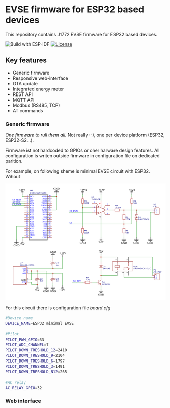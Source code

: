 # EVSE firmware for ESP32 based devices

This repository contains J1772 EVSE firmware for ESP32 based devices.

![Build with ESP-IDF](https://github.com/dzurikmiroslav/esp32-evse/workflows/Build%20with%20ESP-IDF/badge.svg)
[![License](https://img.shields.io/github/license/dzurikmiroslav/esp32-evse.svg)](LICENSE.md)

## Key features

 - Generic firmware
 - Responsive web-interface
 - OTA update
 - Integrated energy meter
 - REST API
 - MQTT API
 - Modbus (RS485, TCP)
 - AT commands

### Generic firmware

_One firmware to rull them all._ Not really :-), one per device platform (ESP32, ESP32-S2...).

Firmware ist not hardcoded to GPIOs or oher harware design features. All configuration is writen outside firmware in configuration file on dedicated parition.

For example, on following sheme is minimal EVSE circuit with ESP32. Wihout 

![Minimal circuit](/images/minimal-circuit.png "Minimal circuit")

For this circuit there is configuration file _board.cfg_

```bash
#Device name
DEVICE_NAME=ESP32 minimal EVSE

#Pilot  
PILOT_PWM_GPIO=33
PILOT_ADC_CHANNEL=7
PILOT_DOWN_TRESHOLD_12=2410
PILOT_DOWN_TRESHOLD_9=2104
PILOT_DOWN_TRESHOLD_6=1797
PILOT_DOWN_TRESHOLD_3=1491
PILOT_DOWN_TRESHOLD_N12=265

#AC relay
AC_RELAY_GPIO=32
```


### Web interface
